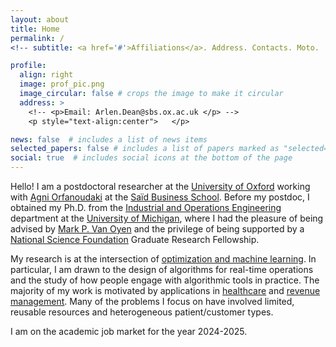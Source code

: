 ```yaml
---
layout: about
title: Home
permalink: /
<!-- subtitle: <a href='#'>Affiliations</a>. Address. Contacts. Moto.  Etc. -->

profile:
  align: right
  image: prof_pic.png
  image_circular: false # crops the image to make it circular
  address: >
    <!-- <p>Email: Arlen.Dean@sbs.ox.ac.uk </p> -->
    <p style="text-align:center">   </p>

news: false  # includes a list of news items
selected_papers: false # includes a list of papers marked as "selected={true}"
social: true  # includes social icons at the bottom of the page
---
```




Hello! I am a postdoctoral researcher at the [University of Oxford][2] working with [Agni Orfanoudaki][3]  at the [Saïd Business School][1]. Before my postdoc, I obtained my Ph.D. from  the [Industrial and Operations Engineering][4] department at the [University of Michigan][5], where I had the pleasure of being advised by [Mark P. Van Oyen][6] and the privilege of being  supported by a  [National Science Foundation][7] Graduate Research Fellowship.


My research is at the intersection of [optimization and machine learning][8]. In particular, I am drawn to the design of algorithms for real-time operations and the study of how people engage with algorithmic tools in practice. The majority of my work is motivated by applications in [healthcare][8] and [revenue management][8]. Many of the problems I focus on have involved limited, reusable resources and heterogeneous patient/customer types.  

I am on the academic job market for the year 2024-2025. 

[1]: <https://www.sbs.ox.ac.uk> "Said"
[2]: <https://www.ox.ac.uk> "OX"
[3]: <https://www.sbs.ox.ac.uk/about-us/people/agni-orfanoudaki> "AO"
[4]: <https://ioe.engin.umich.edu> "IOE"
[5]: <https://umich.edu> "UM"
[6]: <https://vanoyen.engin.umich.edu> "Advisor"
[7]: <https://www.nsfgrfp.org> "GRFP"
[8]: <./research> "Research"
<!-- I have worked with several hospitals on projects concerning surgery scheduling, hospital admissions, and bed placements. I also collaborate with clinicians in the US and UK to improve disease management of glaucoma.    -->

